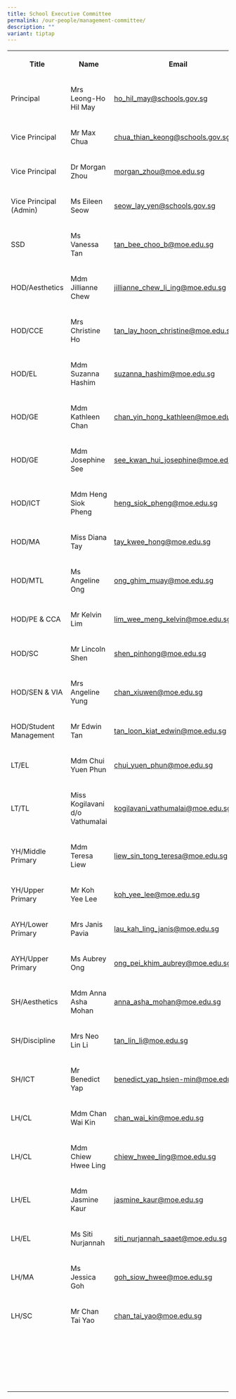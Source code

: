 ```yaml
---
title: School Executive Committee
permalink: /our-people/management-committee/
description: ""
variant: tiptap
---
```

<table><tbody><tr><th rowspan="1" colspan="1"><p>Title</p></th><th rowspan="1" colspan="1"><p>Name</p></th><th rowspan="1" colspan="1"><p>Email</p></th></tr><tr><td rowspan="1" colspan="1"><p>Principal</p></td><td rowspan="1" colspan="1"><p>Mrs Leong-Ho Hil May</p></td><td rowspan="1" colspan="1"><p><a href="ho_hil_may@schools.gov.sg" rel="noopener noreferrer nofollow" target="_blank">ho_hil_may@schools.gov.sg</a></p></td></tr><tr><td rowspan="1" colspan="1"><p>Vice Principal</p></td><td rowspan="1" colspan="1"><p>Mr Max Chua</p></td><td rowspan="1" colspan="1"><p><a href="chua_thian_keong@schools.gov.sg" rel="noopener noreferrer nofollow" target="_blank">chua_thian_keong@schools.gov.sg</a></p></td></tr><tr><td rowspan="1" colspan="1"><p>Vice Principal</p></td><td rowspan="1" colspan="1"><p>Dr Morgan Zhou</p></td><td rowspan="1" colspan="1"><p><a href="morgan_zhou@moe.edu.sg" rel="noopener noreferrer nofollow" target="_blank">morgan_zhou@moe.edu.sg</a></p></td></tr><tr><td rowspan="1" colspan="1"><p>Vice Principal (Admin)</p></td><td rowspan="1" colspan="1"><p>Ms Eileen Seow</p></td><td rowspan="1" colspan="1"><p><a href="seow_lay_yen@schools.gov.sg" rel="noopener noreferrer nofollow" target="_blank">seow_lay_yen@schools.gov.sg</a></p></td></tr><tr><td rowspan="1" colspan="1"><p>SSD</p></td><td rowspan="1" colspan="1"><p>Ms Vanessa Tan</p></td><td rowspan="1" colspan="1"><p><a href="tan_bee_choo_b@moe.edu.sg" rel="noopener noreferrer nofollow" target="_blank">tan_bee_choo_b@moe.edu.sg</a></p></td></tr><tr><td rowspan="1" colspan="1"><p>HOD/Aesthetics</p></td><td rowspan="1" colspan="1"><p>Mdm Jillianne Chew</p></td><td rowspan="1" colspan="1"><p><a href="jillianne_chew_li_ing@moe.edu.sg" rel="noopener noreferrer nofollow" target="_blank">jillianne_chew_li_ing@moe.edu.sg</a></p></td></tr><tr><td rowspan="1" colspan="1"><p>HOD/CCE</p></td><td rowspan="1" colspan="1"><p>Mrs Christine Ho</p></td><td rowspan="1" colspan="1"><p><a href="tan_lay_hoon_christine@moe.edu.sg" rel="noopener noreferrer nofollow" target="_blank">tan_lay_hoon_christine@moe.edu.sg</a></p></td></tr><tr><td rowspan="1" colspan="1"><p>HOD/EL</p></td><td rowspan="1" colspan="1"><p>Mdm Suzanna Hashim</p></td><td rowspan="1" colspan="1"><p><a href="suzanna_hashim@moe.edu.sg" rel="noopener noreferrer nofollow" target="_blank">suzanna_hashim@moe.edu.sg</a></p></td></tr><tr><td rowspan="1" colspan="1"><p>HOD/GE</p></td><td rowspan="1" colspan="1"><p>Mdm Kathleen Chan</p></td><td rowspan="1" colspan="1"><p><a href="chan_yin_hong_kathleen@moe.edu.sg" rel="noopener noreferrer nofollow" target="_blank">chan_yin_hong_kathleen@moe.edu.sg</a></p></td></tr><tr><td rowspan="1" colspan="1"><p>HOD/GE</p></td><td rowspan="1" colspan="1"><p>Mdm Josephine See</p></td><td rowspan="1" colspan="1"><p><a href="see_kwan_hui_josephine@moe.edu.sg" rel="noopener noreferrer nofollow" target="_blank">see_kwan_hui_josephine@moe.edu.sg</a></p></td></tr><tr><td rowspan="1" colspan="1"><p>HOD/ICT</p></td><td rowspan="1" colspan="1"><p>Mdm Heng Siok Pheng</p></td><td rowspan="1" colspan="1"><p><a href="heng_siok_pheng@moe.edu.sg" rel="noopener noreferrer nofollow" target="_blank">heng_siok_pheng@moe.edu.sg</a></p></td></tr><tr><td rowspan="1" colspan="1"><p>HOD/MA</p></td><td rowspan="1" colspan="1"><p>Miss Diana Tay</p></td><td rowspan="1" colspan="1"><p><a href="tay_kwee_hong@moe.edu.sg" rel="noopener noreferrer nofollow" target="_blank">tay_kwee_hong@moe.edu.sg</a></p></td></tr><tr><td rowspan="1" colspan="1"><p>HOD/MTL</p></td><td rowspan="1" colspan="1"><p>Ms Angeline Ong</p></td><td rowspan="1" colspan="1"><p><a href="ong_ghim_muay@moe.edu.sg" rel="noopener noreferrer nofollow" target="_blank">ong_ghim_muay@moe.edu.sg</a></p></td></tr><tr><td rowspan="1" colspan="1"><p>HOD/PE &amp; CCA</p></td><td rowspan="1" colspan="1"><p>Mr Kelvin Lim</p></td><td rowspan="1" colspan="1"><p><a href="lim_wee_meng_kelvin@moe.edu.sg" rel="noopener noreferrer nofollow" target="_blank">lim_wee_meng_kelvin@moe.edu.sg</a></p></td></tr><tr><td rowspan="1" colspan="1"><p>HOD/SC</p></td><td rowspan="1" colspan="1"><p>Mr Lincoln Shen</p></td><td rowspan="1" colspan="1"><p><a href="shen_pinhong@moe.edu.sg" rel="noopener noreferrer nofollow" target="_blank">shen_pinhong@moe.edu.sg</a></p></td></tr><tr><td rowspan="1" colspan="1"><p>HOD/SEN &amp; VIA</p></td><td rowspan="1" colspan="1"><p>Mrs Angeline Yung</p></td><td rowspan="1" colspan="1"><p><a href="chan_xiuwen@moe.edu.sg" rel="noopener noreferrer nofollow" target="_blank">chan_xiuwen@moe.edu.sg</a></p></td></tr><tr><td rowspan="1" colspan="1"><p>HOD/Student Management</p></td><td rowspan="1" colspan="1"><p>Mr Edwin Tan</p></td><td rowspan="1" colspan="1"><p><a href="tan_loon_kiat_edwin@moe.edu.sg" rel="noopener noreferrer nofollow" target="_blank">tan_loon_kiat_edwin@moe.edu.sg</a></p></td></tr><tr><td rowspan="1" colspan="1"><p>LT/EL</p></td><td rowspan="1" colspan="1"><p>Mdm Chui Yuen Phun</p></td><td rowspan="1" colspan="1"><p><a href="chui_yuen_phun@moe.edu.sg" rel="noopener noreferrer nofollow" target="_blank">chui_yuen_phun@moe.edu.sg</a></p></td></tr><tr><td rowspan="1" colspan="1"><p>LT/TL</p></td><td rowspan="1" colspan="1"><p>Miss Kogilavani d/o Vathumalai</p></td><td rowspan="1" colspan="1"><p><a href="kogilavani_vathumalai@moe.edu.sg" rel="noopener noreferrer nofollow" target="_blank">kogilavani_vathumalai@moe.edu.sg</a></p></td></tr><tr><td rowspan="1" colspan="1"><p>YH/Middle Primary</p></td><td rowspan="1" colspan="1"><p>Mdm Teresa Liew</p></td><td rowspan="1" colspan="1"><p><a href="liew_sin_tong_teresa@moe.edu.sg" rel="noopener noreferrer nofollow" target="_blank">liew_sin_tong_teresa@moe.edu.sg</a></p></td></tr><tr><td rowspan="1" colspan="1"><p>YH/Upper Primary</p></td><td rowspan="1" colspan="1"><p>Mr Koh Yee Lee</p></td><td rowspan="1" colspan="1"><p><a href="koh_yee_lee@moe.edu.sg" rel="noopener noreferrer nofollow" target="_blank">koh_yee_lee@moe.edu.sg</a></p></td></tr><tr><td rowspan="1" colspan="1"><p>AYH/Lower Primary</p></td><td rowspan="1" colspan="1"><p>Mrs Janis Pavia</p></td><td rowspan="1" colspan="1"><p><a href="lau_kah_ling_janis@moe.edu.sg" rel="noopener noreferrer nofollow" target="_blank">lau_kah_ling_janis@moe.edu.sg</a></p></td></tr><tr><td rowspan="1" colspan="1"><p>AYH/Upper Primary</p></td><td rowspan="1" colspan="1"><p>Ms Aubrey Ong</p></td><td rowspan="1" colspan="1"><p><a href="ong_pei_khim_aubrey@moe.edu.sg" rel="noopener noreferrer nofollow" target="_blank">ong_pei_khim_aubrey@moe.edu.sg</a></p></td></tr><tr><td rowspan="1" colspan="1"><p>SH/Aesthetics</p></td><td rowspan="1" colspan="1"><p>Mdm Anna Asha Mohan</p></td><td rowspan="1" colspan="1"><p><a href="anna_asha_mohan@moe.edu.sg" rel="noopener noreferrer nofollow" target="_blank">anna_asha_mohan@moe.edu.sg</a></p></td></tr><tr><td rowspan="1" colspan="1"><p>SH/Discipline</p></td><td rowspan="1" colspan="1"><p>Mrs Neo Lin Li</p></td><td rowspan="1" colspan="1"><p><a href="tan_lin_li@moe.edu.sg" rel="noopener noreferrer nofollow" target="_blank">tan_lin_li@moe.edu.sg</a></p></td></tr><tr><td rowspan="1" colspan="1"><p>SH/ICT</p></td><td rowspan="1" colspan="1"><p>Mr Benedict Yap</p></td><td rowspan="1" colspan="1"><p><a href="benedict_yap_hsien-min@moe.edu.sg" rel="noopener noreferrer nofollow" target="_blank">benedict_yap_hsien-min@moe.edu.sg</a></p></td></tr><tr><td rowspan="1" colspan="1"><p>LH/CL</p></td><td rowspan="1" colspan="1"><p>Mdm Chan Wai Kin</p></td><td rowspan="1" colspan="1"><p><a href="chan_wai_kin@moe.edu.sg" rel="noopener noreferrer nofollow" target="_blank">chan_wai_kin@moe.edu.sg</a></p></td></tr><tr><td rowspan="1" colspan="1"><p>LH/CL</p></td><td rowspan="1" colspan="1"><p>Mdm Chiew Hwee Ling</p></td><td rowspan="1" colspan="1"><p><a href="chiew_hwee_ling@moe.edu.sg" rel="noopener noreferrer nofollow" target="_blank">chiew_hwee_ling@moe.edu.sg</a></p></td></tr><tr><td rowspan="1" colspan="1"><p>LH/EL</p></td><td rowspan="1" colspan="1"><p>Mdm Jasmine Kaur</p></td><td rowspan="1" colspan="1"><p><a href="jasmine_kaur@moe.edu.sg" rel="noopener noreferrer nofollow" target="_blank">jasmine_kaur@moe.edu.sg</a></p></td></tr><tr><td rowspan="1" colspan="1"><p>LH/EL</p></td><td rowspan="1" colspan="1"><p>Ms Siti Nurjannah</p></td><td rowspan="1" colspan="1"><p><a href="siti_nurjannah_saaet@moe.edu.sg" rel="noopener noreferrer nofollow" target="_blank">siti_nurjannah_saaet@moe.edu.sg</a></p></td></tr><tr><td rowspan="1" colspan="1"><p>LH/MA</p></td><td rowspan="1" colspan="1"><p>Ms Jessica Goh</p></td><td rowspan="1" colspan="1"><p><a href="goh_siow_hwee@moe.edu.sg" rel="noopener noreferrer nofollow" target="_blank">goh_siow_hwee@moe.edu.sg</a></p></td></tr><tr><td rowspan="1" colspan="1"><p>LH/SC</p></td><td rowspan="1" colspan="1"><p>Mr Chan Tai Yao</p></td><td rowspan="1" colspan="1"><p><a href="chan_tai_yao@moe.edu.sg" rel="noopener noreferrer nofollow" target="_blank">chan_tai_yao@moe.edu.sg</a></p></td></tr><tr><td rowspan="1" colspan="1"><p></p></td><td rowspan="1" colspan="1"><p></p></td><td rowspan="1" colspan="1"><p></p></td></tr><tr><td rowspan="1" colspan="1"><p></p></td><td rowspan="1" colspan="1"><p></p></td><td rowspan="1" colspan="1"><p></p></td></tr><tr><td rowspan="1" colspan="1"><p></p></td><td rowspan="1" colspan="1"><p></p></td><td rowspan="1" colspan="1"><p></p></td></tr><tr><td rowspan="1" colspan="1"><p></p></td><td rowspan="1" colspan="1"><p></p></td><td rowspan="1" colspan="1"><p></p></td></tr><tr><td rowspan="1" colspan="1"><p></p></td><td rowspan="1" colspan="1"><p></p></td><td rowspan="1" colspan="1"><p></p></td></tr><tr><td rowspan="1" colspan="1"><p></p></td><td rowspan="1" colspan="1"><p></p></td><td rowspan="1" colspan="1"><p></p></td></tr></tbody></table><p></p>